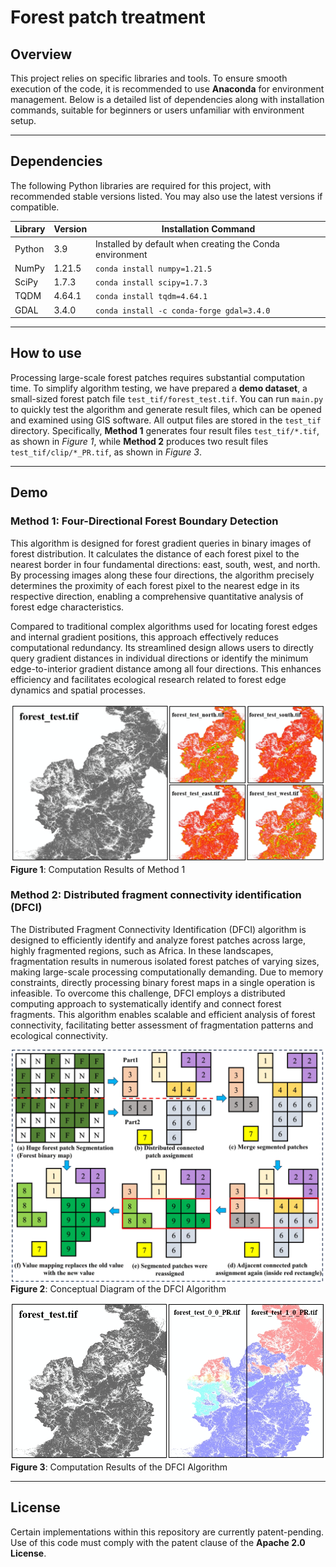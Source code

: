 # Forest patch treatment


## **Overview**  
This project relies on specific libraries and tools. 
To ensure smooth execution of the code, it is recommended to use **Anaconda** for environment management.
Below is a detailed list of dependencies along with installation commands, 
suitable for beginners or users unfamiliar with environment setup.

---

## **Dependencies**  

The following Python libraries are required for this project, 
with recommended stable versions listed. 
You may also use the latest versions if compatible.

| **Library** | **Version** | **Installation Command** |
|------------|------------|-------------------------|
| Python     | 3.9        | Installed by default when creating the Conda environment |
| NumPy      | 1.21.5     | `conda install numpy=1.21.5` |
| SciPy      | 1.7.3      | `conda install scipy=1.7.3` |
| TQDM       | 4.64.1     | `conda install tqdm=4.64.1` |
| GDAL       | 3.4.0      | `conda install -c conda-forge gdal=3.4.0` |

---

## **How to use**

Processing large-scale forest patches requires substantial computation time.
To simplify algorithm testing, 
we have prepared a **demo dataset**, a small-sized forest patch file `test_tif/forest_test.tif`.
You can run `main.py` to quickly test the algorithm and generate result files, 
which can be opened and examined using GIS software.
All output files are stored in the `test_tif` directory. Specifically, 
**Method 1** generates four result files `test_tif/*.tif`, as shown in *Figure 1*, 
while **Method 2** produces two result files `test_tif/clip/*_PR.tif`, as shown in *Figure 3*.

---
## **Demo**
### **Method 1: Four-Directional Forest Boundary Detection**
This algorithm is designed for forest gradient queries in binary images of forest distribution. 
It calculates the distance of each forest pixel to the nearest border in four fundamental directions: east, south, west, and north. 
By processing images along these four directions, 
the algorithm precisely determines the proximity of each forest pixel to the nearest edge in its respective direction, 
enabling a comprehensive quantitative analysis of forest edge characteristics.

Compared to traditional complex algorithms used for locating forest edges and internal gradient positions, 
this approach effectively reduces computational redundancy. 
Its streamlined design allows users to directly query gradient distances in individual directions or identify the minimum edge-to-interior gradient distance among all four directions. 
This enhances efficiency and facilitates ecological research related to forest edge dynamics and spatial processes.

![img/img1.jpg](img/img1.jpg)
**Figure 1**: Computation Results of Method 1

### **Method 2: Distributed fragment connectivity identification (DFCI)**
The Distributed Fragment Connectivity Identification (DFCI) algorithm is designed to efficiently identify and analyze forest patches across large, 
highly fragmented regions, such as Africa. In these landscapes, 
fragmentation results in numerous isolated forest patches of varying sizes, 
making large-scale processing computationally demanding. Due to memory constraints, 
directly processing binary forest maps in a single operation is infeasible. 
To overcome this challenge, DFCI employs a distributed computing approach to systematically identify and connect forest fragments. 
This algorithm enables scalable and efficient analysis of forest connectivity, 
facilitating better assessment of fragmentation patterns and ecological connectivity.

![img/img2.jpg](img/img2.jpg)
**Figure 2**: Conceptual Diagram of the DFCI Algorithm



![img/img3.jpg](img/img3.jpg)
**Figure 3**: Computation Results of the DFCI Algorithm


---
## License
Certain implementations within this repository are currently patent-pending.  
Use of this code must comply with the patent clause of the **Apache 2.0 License**.
